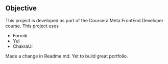 ## Objective
This project is developed as part of the Coursera Meta FrontEnd Developer course. This project uses
* Formik
* Yul
* ChakraUI

Made a change in Readme.md.
Yet to build great portfolio.